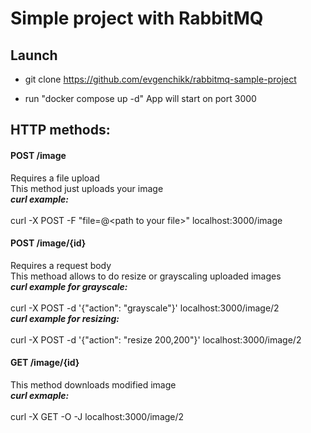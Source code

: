 # Simple project with RabbitMQ

## Launch
- git clone https://github.com/evgenchikk/rabbitmq-sample-project

- run "docker compose up -d"
App will start on port 3000

## HTTP methods:
#### POST /image
Requires a file upload<br>
This method just uploads your image<br>
___curl example:___<br><br>
curl -X POST -F "file=@\<path to your file\>" localhost:3000/image

#### POST /image/{id}
Requires a request body<br>
This methoad allows to do resize or grayscaling uploaded images<br>
___curl example for grayscale:___<br><br>
curl -X POST -d '{"action": "grayscale"}' localhost:3000/image/2<br>
___curl example for resizing:___<br><br>
curl -X POST -d '{"action": "resize 200,200"}' localhost:3000/image/2<br>

#### GET /image/{id}
This method downloads modified image<br>
___curl exmaple:___<br><br>
curl -X GET -O -J localhost:3000/image/2
